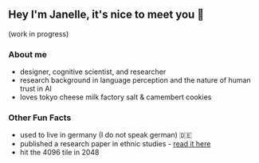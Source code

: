 ## Hey I'm Janelle, it's nice to meet you 💌
(work in progress)

### About me
- designer, cognitive scientist, and researcher
- research background in language perception and the nature of human trust in AI
- loves tokyo cheese milk factory salt & camembert cookies

### Other Fun Facts
- used to live in germany (I do not speak german) 🇩🇪 
- published a research paper in ethnic studies - [read it here](https://bit.ly/jpimmigration)
- hit the 4096 tile in 2048

<!--
**jnlamores/jnlamores** is a ✨ _special_ ✨ repository because its `README.md` (this file) appears on your GitHub profile.

Here are some ideas to get you started:

- 🔭 I’m currently working on ...
- 🌱 I’m currently learning ...
- 👯 I’m looking to collaborate on ...
- 🤔 I’m looking for help with ...
- 💬 Ask me about ...
- 📫 How to reach me: ...
- 😄 Pronouns: ...
- ⚡ Fun fact: ...
-->
